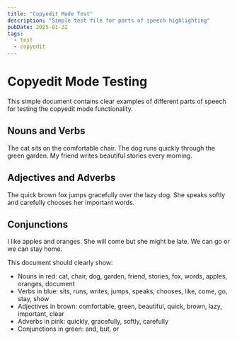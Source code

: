```yaml
---
title: "Copyedit Mode Test"
description: "Simple test file for parts of speech highlighting"
pubDate: 2025-01-22
tags: 
  - test
  - copyedit
---
```


# Copyedit Mode Testing

This simple document contains clear examples of different parts of speech for testing the copyedit mode functionality.

## Nouns and Verbs

The cat sits on the comfortable chair. The dog runs quickly through the green garden. My friend writes beautiful stories every morning.

## Adjectives and Adverbs  

The quick brown fox jumps gracefully over the lazy dog. She speaks softly and carefully chooses her important words.

## Conjunctions

I like apples and oranges. She will come but she might be late. We can go or we can stay home.

This document should clearly show:
- Nouns in red: cat, chair, dog, garden, friend, stories, fox, words, apples, oranges, document  
- Verbs in blue: sits, runs, writes, jumps, speaks, chooses, like, come, go, stay, show
- Adjectives in brown: comfortable, green, beautiful, quick, brown, lazy, important, clear
- Adverbs in pink: quickly, gracefully, softly, carefully
- Conjunctions in green: and, but, or
